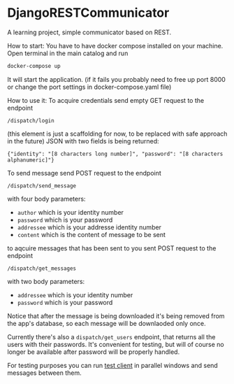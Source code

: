 # DjangoRESTCommunicator
A learning project, simple communicator based on REST.

How to start:
You have to have docker compose installed on your machine.
Open terminal in the main catalog and run
```sh
docker-compose up
```
It will start the application.
(if it fails you probably need to free up port 8000 or change the port settings in docker-compose.yaml file)

How to use it:
To acquire credentials send empty GET request to the endpoint
```
/dispatch/login
```
(this element is just a scaffolding for now, to be replaced with safe approach in the future)
JSON with two fields is being returned:
```
{"identity": "[8 characters long number]", "password": "[8 characters alphanumeric]"}
```
To send message send POST request to the endpoint
```
/dispatch/send_message
```
with four body parameters:
  - ```author``` which is your identity number
  - ```password``` which is your password
  - ```addressee``` which is your addresse identity number
  - ```content``` which is the content of message to be sent

to aqcuire messages that has been sent to you sent POST request to the endpoint
```
/dispatch/get_messages
```
with two body parameters:
  - ```addressee``` which is your identity number
  - ```password``` which is your password
  
Notice that after the message is being downloaded it's being removed from the app's database, so each message will be downlaoded only once.

Currently there's also a
```dispatch/get_users```
endpoint, that returns all the users with their passwords.
It's convenient for testing, but will of course no longer be available after password will be properly handled.

For testing purposes you can run [test client](https://github.com/KrzysztofDux/DjangoRESTCommunicatorTestClient) in parallel windows and send messages between them.
